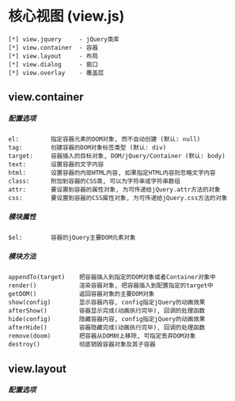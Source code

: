 核心视图 (view.js)
===================


	[*] view.jquery		- jQuery类库
	[*] view.container	- 容器
	[*] view.layout		- 布局
	[*] view.dialog		- 窗口
	[*] view.overlay	- 覆盖层


view.container
------------------------------------------------------------
##### 配置选项 #####

	el:			指定容器元素的DOM对象, 而不自动创建 (默认: null)
	tag:		创建容器的DOM对象标签类型 (默认: div)
	target:		容器插入的目标对象, DOM/jQuery/Container (默认: body)
	text:		设置容器的文字内容
	html:		设置容器的内部HTML内容, 如果指定HTML内容则忽略文字内容
	class:		附加到容器的CSS类, 可以为字符串或字符串数组
	attr:		要设置到容器的属性对象, 为可传递给jQuery.attr方法的对象
	css:		要设置到容器的CSS属性对象, 为可传递给jQuery.css方法的对象

##### 模块属性 #####

	$el:		容器的jQuery主要DOM元素对象

##### 模块方法 #####

	appendTo(target)	把容器插入到指定的DOM对象或者Container对象中
	render()			渲染容器对象, 把容器插入到配置指定的target中
	getDOM()			返回容器对象的主要DOM对象
	show(config)		显示容器内容, config指定jQuery的动画效果
	afterShow()			容器显示完成(动画执行完毕), 回调的处理函数
	hide(config)		隐藏容器内容, config指定jQuery的动画效果
	afterHide()			容器隐藏完成(动画执行完毕), 回调的处理函数
	remove(doom)		把容器从DOM树上移除, 可指定丢弃DOM对象
	destroy()			彻底销毁容器对象及其子容器


view.layout
------------------------------------------------------------
##### 配置选项 #####